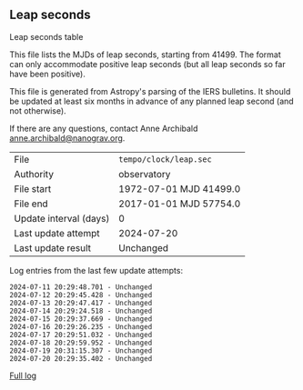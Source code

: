 
## Leap seconds

Leap seconds table

This file lists the MJDs of leap seconds, starting from 41499.
The format can only accommodate positive leap seconds (but all
leap seconds so far have been positive).

This file is generated from Astropy's parsing of the IERS
bulletins. It should be updated at least six months in advance
of any planned leap second (and not otherwise).

If there are any questions, contact Anne Archibald
<anne.archibald@nanograv.org>.

|     |     |
|:--- |:--- |
| File | `tempo/clock/leap.sec` |
| Authority | observatory |
| File start | 1972-07-01 MJD 41499.0 |
| File end | 2017-01-01 MJD 57754.0 |
| Update interval (days) | 0 |
| Last update attempt | 2024-07-20 |
| Last update result | Unchanged |

Log entries from the last few update attempts:
```
2024-07-11 20:29:48.701 - Unchanged
2024-07-12 20:29:45.428 - Unchanged
2024-07-13 20:29:47.417 - Unchanged
2024-07-14 20:29:24.518 - Unchanged
2024-07-15 20:29:37.669 - Unchanged
2024-07-16 20:29:26.235 - Unchanged
2024-07-17 20:29:51.032 - Unchanged
2024-07-18 20:29:59.952 - Unchanged
2024-07-19 20:31:15.307 - Unchanged
2024-07-20 20:29:35.402 - Unchanged
```
[Full log](https://raw.githubusercontent.com/ipta/pulsar-clock-corrections/main/log/tempo/clock/leap.sec.log)
